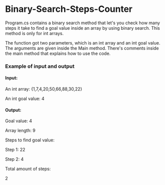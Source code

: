 # Binary-Search-Steps-Counter

Program.cs contains a binary search method that let's you check how many steps 
it take to find a goal value inside an array by using binary search. This method is only for int arrays.

The function got two parameters, which is an int array and an int goal value.
The arguments are given inside the Main method. There's comments inside the main method that explains
how to use the code. 

### Example of input and output
#### Input:
An int array: {1,7,4,20,50,66,88,30,22}

An int goal value: 4

#### Output:
Goal value: 4

Array length: 9

Steps to find goal value:

Step 1: 22

Step 2: 4

Total amount of steps:

2




